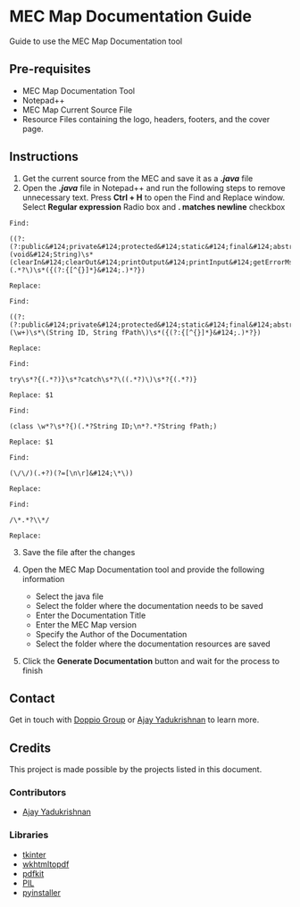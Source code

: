 
# MEC Map Documentation Guide
Guide to use the MEC Map Documentation tool

## Pre-requisites

- MEC Map Documentation Tool
- Notepad++
- MEC Map Current Source File
- Resource Files containing the logo, headers, footers, and the cover page.

## Instructions

1. Get the current source from the MEC and save it as a ***.java*** file
2. Open the ***.java*** file in Notepad++ and run the following  steps to remove unnecessary text. Press **Ctrl + H** to open the Find and Replace window. Select **Regular expression** Radio box and **. matches newline** checkbox
```
Find:

((?:(?:public&#124;private&#124;protected&#124;static&#124;final&#124;abstract&#124;synchronized&#124;volatile)\s+)*)\s*(void&#124;String)\s*(clearIn&#124;clearOut&#124;printOutput&#124;printInput&#124;getErrorMsg)\(.*?\)\s*({(?:{[^{}]*}&#124;.)*?})

Replace:
```
```
Find:

((?:(?:public&#124;private&#124;protected&#124;static&#124;final&#124;abstract&#124;synchronized&#124;volatile)\s+)*)\s*(\w+)\s*\(String ID, String fPath\)\s*({(?:{[^{}]*}&#124;.)*?})

Replace:
```

```
Find:

try\s*?{(.*?)}\s*?catch\s*?\((.*?)\)\s*?{(.*?)}

Replace: $1
```

```
Find:

(class \w*?\s*?{)(.*?String ID;\n*?.*?String fPath;)

Replace: $1
```

```
Find:

(\/\/)(.+?)(?=[\n\r]&#124;\*\))

Replace:
```

```
Find:

/\*.*?\\*/

Replace:
```

3. Save the file after the changes
4. Open the MEC Map Documentation tool and provide the following information
	
	- Select the java file
	- Select the folder where the documentation needs to be saved
	- Enter the Documentation Title
	- Enter the MEC Map version
	- Specify the Author of the Documentation
	- Select the folder where the documentation resources are saved

5. Click the **Generate Documentation** button and wait for the process to finish



## Contact

Get in touch with [Doppio Group](https://doppiogroup.com) or [Ajay Yadukrishnan](mailto:ajayyadukrishnan@gmail.com) to learn more.


## Credits

This project is made possible by the projects listed in this document.

### Contributors

- [Ajay Yadukrishnan](https://github.com/ajayyadukrishnan)

### Libraries

- [tkinter](https://github.com/python/cpython/tree/main/Lib/tkinter)
- [wkhtmltopdf](https://github.com/wkhtmltopdf/wkhtmltopdf)
- [pdfkit](https://github.com/JazzCore/python-pdfkit)
- [PIL](https://github.com/python-pillow/Pillow)
- [pyinstaller](https://github.com/pyinstaller/pyinstaller)



